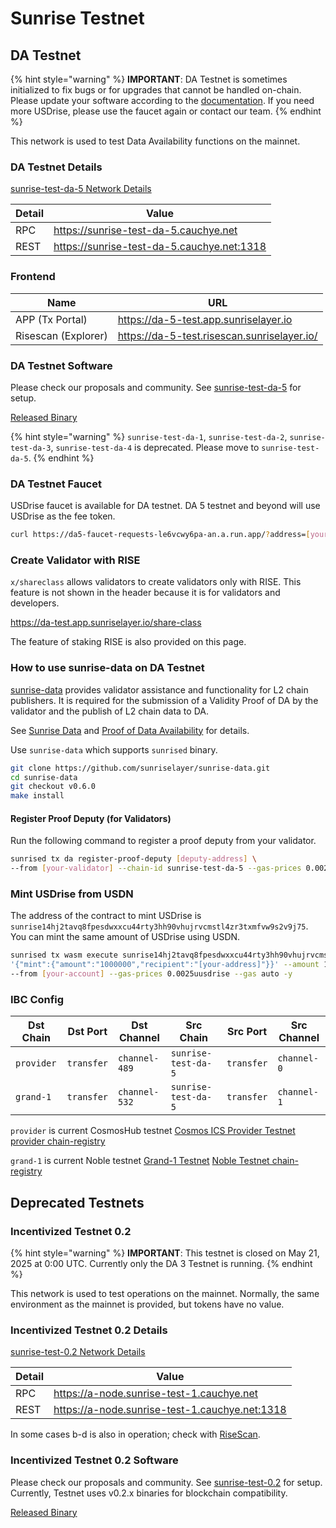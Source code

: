 # Sunrise Testnet

## DA Testnet

{% hint style="warning" %}
**IMPORTANT**: DA Testnet is sometimes initialized to fix bugs or for upgrades that cannot be handled on-chain.
Please update your software according to the [documentation](https://github.com/sunriselayer/network/tree/main/sunrise-test-da-5). If you need more USDrise, please use the faucet again or contact our team.
{% endhint %}

This network is used to test Data Availability functions on the mainnet.

### DA Testnet Details

[sunrise-test-da-5 Network Details](https://github.com/sunriselayer/network/tree/main/sunrise-test-da-5)

| Detail | Value                                        |
| ------ | -------------------------------------------- |
| RPC    | <https://sunrise-test-da-5.cauchye.net>      |
| REST   | <https://sunrise-test-da-5.cauchye.net:1318> |

### Frontend

| Name                | URL                                           |
| ------------------- | --------------------------------------------- |
| APP (Tx Portal)     | <https://da-5-test.app.sunriselayer.io>       |
| Risescan (Explorer) | <https://da-5-test.risescan.sunriselayer.io/> |

### DA Testnet Software

Please check our proposals and community. See [sunrise-test-da-5](https://github.com/sunriselayer/network/tree/main/sunrise-test-da-5) for setup.

[Released Binary](https://github.com/sunriselayer/sunrise/releases)

{% hint style="warning" %}
`sunrise-test-da-1`, `sunrise-test-da-2`, `sunrise-test-da-3`, `sunrise-test-da-4` is deprecated. Please move to `sunrise-test-da-5`.
{% endhint %}

### DA Testnet Faucet

USDrise faucet is available for DA testnet.
DA 5 testnet and beyond will use USDrise as the fee token.

```bash
curl https://da5-faucet-requests-le6vcwy6pa-an.a.run.app/?address=[your-address]
```

### Create Validator with RISE

`x/shareclass` allows validators to create validators only with RISE.
This feature is not shown in the header because it is for validators and developers.

<https://da-test.app.sunriselayer.io/share-class>

The feature of staking RISE is also provided on this page.

### How to use sunrise-data on DA Testnet

[sunrise-data](https://github.com/sunriselayer/sunrise-data) provides validator assistance and functionality for L2 chain publishers.
It is required for the submission of a Validity Proof of DA by the validator and the publish of L2 chain data to DA.

See [Sunrise Data](../../build/l2-blockchains/rollkit/sunrise-data.md) and [Proof of Data Availability](../../build/validators/data-availability-proof.md) for details.

Use `sunrise-data` which supports `sunrised` binary.

```bash
git clone https://github.com/sunriselayer/sunrise-data.git
cd sunrise-data
git checkout v0.6.0
make install
```

#### Register Proof Deputy (for Validators)

Run the following command to register a proof deputy from your validator.

```bash
sunrised tx da register-proof-deputy [deputy-address] \
--from [your-validator] --chain-id sunrise-test-da-5 --gas-prices 0.0025uusdrise --gas auto -y
```

### Mint USDrise from USDN

The address of the contract to mint USDrise is `sunrise14hj2tavq8fpesdwxxcu44rty3hh90vhujrvcmstl4zr3txmfvw9s2v9j75`.
You can mint the same amount of USDrise using USDN.

```bash
sunrised tx wasm execute sunrise14hj2tavq8fpesdwxxcu44rty3hh90vhujrvcmstl4zr3txmfvw9s2v9j75 \
'{"mint":{"amount":"1000000","recipient":"[your-address]"}}' --amount 1000000uusdn \
--from [your-account] --gas-prices 0.0025uusdrise --gas auto -y
```

### IBC Config

| Dst Chain  | Dst Port   | Dst Channel   | Src Chain           | Src Port   | Src Channel |
| ---------- | ---------- | ------------- | ------------------- | ---------- | ----------- |
| `provider` | `transfer` | `channel-489` | `sunrise-test-da-5` | `transfer` | `channel-0` |
| `grand-1`  | `transfer` | `channel-532` | `sunrise-test-da-5` | `transfer` | `channel-1` |

`provider` is current CosmosHub testnet [Cosmos ICS Provider Testnet](https://hub.cosmos.network/main/hub-tutorials/join-testnet)
[provider chain-registry](https://github.com/cosmos/chain-registry/tree/master/testnets/cosmosicsprovidertestnet)

`grand-1` is current Noble testnet [Grand-1 Testnet](https://www.noble.xyz/dev-hub)
[Noble Testnet chain-registry](https://github.com/cosmos/chain-registry/tree/master/testnets/nobletestnet)

## Deprecated Testnets

### Incentivized Testnet 0.2

{% hint style="warning" %}
**IMPORTANT**: This testnet is closed on May 21, 2025 at 0:00 UTC.
Currently only the DA 3 Testnet is running.
{% endhint %}

This network is used to test operations on the mainnet. Normally, the same environment as the mainnet is provided, but tokens have no value.

### Incentivized Testnet 0.2 Details

[sunrise-test-0.2 Network Details](https://github.com/sunriselayer/network/tree/main/sunrise-test-0.2)

| Detail | Value                                            |
| ------ | ------------------------------------------------ |
| RPC    | <https://a-node.sunrise-test-1.cauchye.net>      |
| REST   | <https://a-node.sunrise-test-1.cauchye.net:1318> |

In some cases b-d is also in operation; check with [RiseScan](https://testnet.risescan.sunriselayer.io/).

### Incentivized Testnet 0.2 Software

Please check our proposals and community. See [sunrise-test-0.2](https://github.com/sunriselayer/network/tree/main/sunrise-test-0.2) for setup.
Currently, Testnet uses v0.2.x binaries for blockchain compatibility.

[Released Binary](https://github.com/sunriselayer/sunrise/releases)
